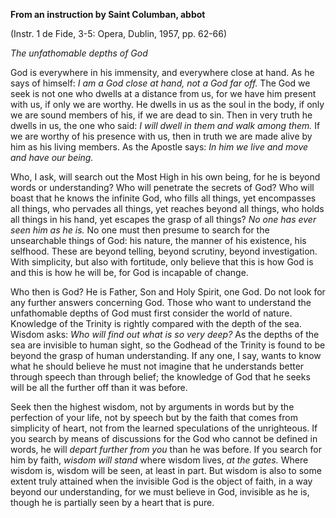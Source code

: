 

**From an instruction by Saint Columban, abbot**

(Instr. 1 de Fide, 3-5: Opera, Dublin, 1957, pp. 62-66)

_The unfathomable depths of God_

God is everywhere in his immensity, and everywhere close at hand. As he says of himself: _I am a God close at hand, not a God far off._ The God we seek is not one who dwells at a distance from us, for we have him present with us, if only we are worthy. He dwells in us as the soul in the body, if only we are sound members of his, if we are dead to sin. Then in very truth he dwells in us, the one who said: _I will dwell in them and walk among them._ If we are worthy of his presence with us, then in truth we are made alive by him as his living members. As the Apostle says: _In him we live and move and have our being._

Who, I ask, will search out the Most High in his own being, for he is beyond words or understanding? Who will penetrate the secrets of God? Who will boast that he knows the infinite God, who fills all things, yet encompasses all things, who pervades all things, yet reaches beyond all things, who holds all things in his hand, yet escapes the grasp of all things? _No one has ever seen him as he is._ No one must then presume to search for the unsearchable things of God: his nature, the manner of his existence, his selfhood. These are beyond telling, beyond scrutiny, beyond investigation. With simplicity, but also with fortitude, only believe that this is how God is and this is how he will be, for God is incapable of change.

Who then is God? He is Father, Son and Holy Spirit, one God. Do not look for any further answers concerning God. Those who want to understand the unfathomable depths of God must first consider the world of nature. Knowledge of the Trinity is rightly compared with the depth of the sea. Wisdom asks: _Who will find out what is so very deep?_ As the depths of the sea are invisible to human sight, so the Godhead of the Trinity is found to be beyond the grasp of human understanding. If any one, I say, wants to know what he should believe he must not imagine that he understands better through speech than through belief; the knowledge of God that he seeks will be all the further off than it was before.

Seek then the highest wisdom, not by arguments in words but by the perfection of your life, not by speech but by the faith that comes from simplicity of heart, not from the learned speculations of the unrighteous. If you search by means of discussions for the God who cannot be defined in words, he will _depart further from you_ than he was before. If you search for him by faith, _wisdom will stand_ where wisdom lives, _at the gates._ Where wisdom is, wisdom will be seen, at least in part. But wisdom is also to some extent truly attained when the invisible God is the object of faith, in a way beyond our understanding, for we must believe in God, invisible as he is, though he is partially seen by a heart that is pure.

